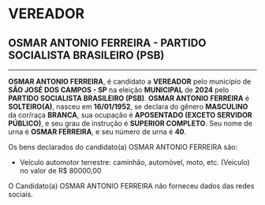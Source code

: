 # VEREADOR
## OSMAR ANTONIO FERREIRA - PARTIDO SOCIALISTA BRASILEIRO (PSB)
---
**OSMAR ANTONIO FERREIRA**, é candidato a **VEREADOR** pelo município de **SÃO JOSÉ DOS CAMPOS - SP** na eleição **MUNICIPAL** de **2024** pelo **PARTIDO SOCIALISTA BRASILEIRO (PSB)**.
**OSMAR ANTONIO FERREIRA** é **SOLTEIRO(A)**, nasceu em **16/01/1952**, se declara do gênero **MASCULINO** da cor/raça **BRANCA**, sua ocupação é **APOSENTADO (EXCETO SERVIDOR PÚBLICO)**, e seu grau de instrução é **SUPERIOR COMPLETO**.
Seu nome de urna é **OSMAR FERREIRA**, e seu número de urna é **40**.

Os bens declarados do candidato(a) OSMAR ANTONIO FERREIRA são: 
- Veículo automotor terrestre: caminhão, automóvel, moto, etc. (Veiculo) no valor de R$ 80000,00

O Candidato(a) OSMAR ANTONIO FERREIRA não forneceu dados das redes sociais.